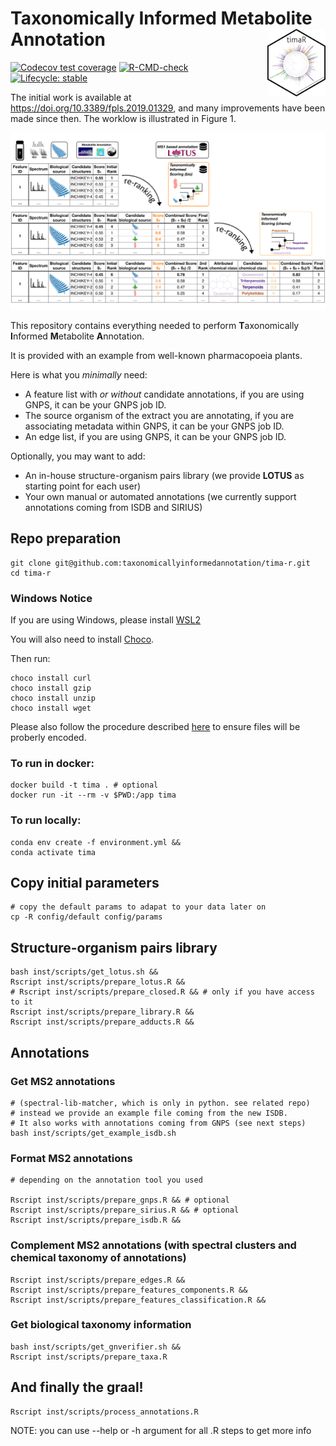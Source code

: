 # Taxonomically Informed Metabolite Annotation <img src='man/figures/logo.png' align="right" height="108" />

<!-- badges: start -->
[![Codecov test coverage](https://codecov.io/gh/taxonomicallyinformedannotation/tima-r/branch/main/graph/badge.svg)](https://app.codecov.io/gh/taxonomicallyinformedannotation/tima-r?branch=main)
[![R-CMD-check](https://github.com/taxonomicallyinformedannotation/tima-r/workflows/R-CMD-check/badge.svg)](https://github.com/taxonomicallyinformedannotation/tima-r/actions)
[![Lifecycle: stable](https://img.shields.io/badge/lifecycle-stable-brightgreen.svg)](https://lifecycle.r-lib.org/articles/stages.html#stable)
<!-- badges: end -->

The initial work is available at https://doi.org/10.3389/fpls.2019.01329, and many improvements have been made since then. 
The worklow is illustrated in Figure 1.

![Figure 1](man/figures/tima.svg)

This repository contains everything needed to perform **T**axonomically **I**nformed **M**etabolite **A**nnotation.

It is provided with an example from well-known pharmacopoeia plants.

Here is what you *minimally* need:

- A feature list with *or without* candidate annotations, if you are using GNPS, it can be your GNPS job ID.
- The source organism of the extract you are annotating, if you are associating metadata within GNPS, it can be your
  GNPS job ID.
- An edge list, if you are using GNPS, it can be your GNPS job ID.

Optionally, you may want to add:

- An in-house structure-organism pairs library (we provide **LOTUS** as starting point for each user)
- Your own manual or automated annotations (we currently support annotations coming from ISDB and SIRIUS)

## Repo preparation

```shell
git clone git@github.com:taxonomicallyinformedannotation/tima-r.git
cd tima-r
```

### Windows Notice

If you are using Windows, please install [WSL2](https://docs.microsoft.com/en-us/windows/wsl/compare-versions#whats-new-in-wsl-2)

You will also need to install [Choco](https://chocolatey.org/install).

Then run:

```shell
choco install curl
choco install gzip
choco install unzip
choco install wget
```

Please also follow the procedure described [here](https://stackoverflow.com/questions/2517190/how-do-i-force-git-to-use-lf-instead-of-crlf-under-windows/13154031#13154031) to ensure files will be proberly encoded.

### To run in docker:

```shell
docker build -t tima . # optional
docker run -it --rm -v $PWD:/app tima
```

### To run locally:

```shell
conda env create -f environment.yml &&
conda activate tima
```

## Copy initial parameters

```shell
# copy the default params to adapat to your data later on
cp -R config/default config/params
```

## Structure-organism pairs library

```shell
bash inst/scripts/get_lotus.sh && 
Rscript inst/scripts/prepare_lotus.R &&
# Rscript inst/scripts/prepare_closed.R && # only if you have access to it
Rscript inst/scripts/prepare_library.R &&
Rscript inst/scripts/prepare_adducts.R &&
```

## Annotations

### Get MS2 annotations

```shell
# (spectral-lib-matcher, which is only in python. see related repo)
# instead we provide an example file coming from the new ISDB.
# It also works with annotations coming from GNPS (see next steps)
bash inst/scripts/get_example_isdb.sh
```

### Format MS2 annotations

```shell
# depending on the annotation tool you used

Rscript inst/scripts/prepare_gnps.R && # optional
Rscript inst/scripts/prepare_sirius.R && # optional
Rscript inst/scripts/prepare_isdb.R &&
```

### Complement MS2 annotations (with spectral clusters and chemical taxonomy of annotations)

```shell
Rscript inst/scripts/prepare_edges.R && 
Rscript inst/scripts/prepare_features_components.R &&
Rscript inst/scripts/prepare_features_classification.R &&
```

### Get biological taxonomy information

```shell
bash inst/scripts/get_gnverifier.sh && 
Rscript inst/scripts/prepare_taxa.R 
```

## And finally the graal!

```shell
Rscript inst/scripts/process_annotations.R
```

NOTE: you can use --help or -h argument for all .R steps to get more info
